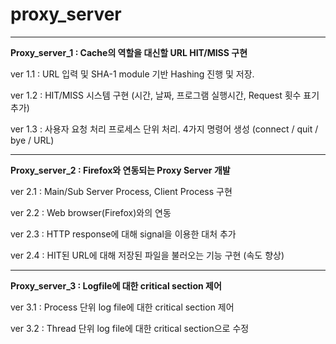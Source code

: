 # proxy_server

---

**Proxy_server_1 : Cache의 역할을 대신할 URL HIT/MISS 구현**

ver 1.1 : URL 입력 및 SHA-1 module 기반 Hashing 진행 및 저장.

ver 1.2 : HIT/MISS 시스템 구현 (시간, 날짜, 프로그램 실행시간, Request 횟수 표기 추가)

ver 1.3 : 사용자 요청 처리 프로세스 단위 처리. 4가지 명령어 생성 (connect / quit / bye / URL)

---

**Proxy_server_2 : Firefox와 연동되는 Proxy Server 개발**

ver 2.1 : Main/Sub Server Process, Client Process 구현

ver 2.2 : Web browser(Firefox)와의 연동

ver 2.3 : HTTP response에 대해 signal을 이용한 대처 추가

ver 2.4 : HIT된 URL에 대해 저장된 파일을 불러오는 기능 구현 (속도 향상)

---

**Proxy_server_3 : Logfile에 대한 critical section 제어**

ver 3.1 : Process 단위 log file에 대한 critical section 제어

ver 3.2 : Thread 단위 log file에 대한 critical section으로 수정
